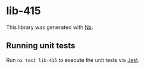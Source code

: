 # lib-415

This library was generated with [Nx](https://nx.dev).

## Running unit tests

Run `nx test lib-415` to execute the unit tests via [Jest](https://jestjs.io).
